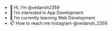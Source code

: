 - 👋 Hi, I’m @vedansh2359
- 👀 I’m interested in App Development
- 🌱 I’m currently learning Web Development
- 📫 How to reach me Instagram-@vedansh_2359

